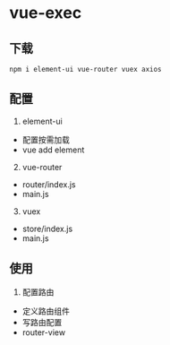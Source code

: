 # vue-exec

## 下载

`npm i element-ui vue-router vuex axios`

## 配置

1. element-ui

- 配置按需加载
- vue add element

2. vue-router

- router/index.js
- main.js

3. vuex

- store/index.js
- main.js

## 使用

1. 配置路由

- 定义路由组件
- 写路由配置
- router-view
